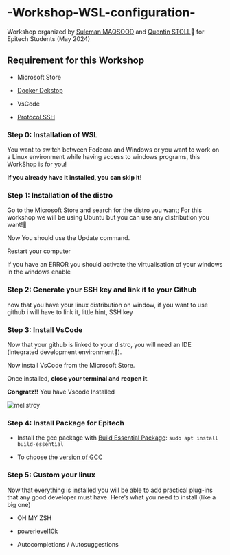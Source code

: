 # -Workshop-WSL-configuration-

Workshop organized by [Suleman MAQSOOD](https://github.com/Man0fCulture) and [Quentin STOLL](https://github.com/QuentinStoll)🗿 for Epitech Students (May 2024)

## Requirement for this Workshop

- Microsoft Store

- [Docker Dekstop](https://www.docker.com/products/docker-desktop/)

- VsCode

- [Protocol SSH](https://docs.github.com/en/authentication/connecting-to-github-with-ssh/using-ssh-agent-forwarding)

### Step 0: Installation of WSL

You want to switch between Fedeora and Windows or you want to work on a Linux environment while having access to windows programs, this WorkShop is for you!

**If you already have it installed, you can skip it!**

### Step 1: Installation of the distro

Go to the Microsoft Store and search for the distro you want; For this workshop we will be using Ubuntu but you can use any distribution you want!🗿

Now You should use the Update command.

Restart your computer

If you have an ERROR you should activate the virtualisation of your windows in the windows enable

### Step 2: Generate your SSH key and link it to your Github

now that you have your linux distribution on window, if you want to use github i will have to link it, little hint, SSH key

### Step 3: Install VsCode

Now that your github is linked to your distro, you will need an IDE (integrated development environment🗿).

Now install VsCode from the Microsoft Store.

Once installed, **close your terminal and reopen it**.

**Congratz!!** You have Vscode Installed

![mellstroy](https://github.com/Man0fCulture/-Workshop-WSL-configuration-/assets/114578137/f04eb17b-790b-476d-a0a0-5414b80993a2)

### Step 4: Install Package for Epitech

- Install the gcc package with [Build Essential Package](https://itsfoss.com/build-essential-ubuntu/): `sudo apt install build-essential`

- To choose the [version of GCC](https://phoenixnap.com/kb/install-gcc-ubuntu) 

### Step 5: Custom your linux
Now that everything is installed you will be able to add practical plug-ins that any good developer must have. Here’s what you need to install (like a big one)

- OH MY ZSH

- powerlevel10k

- Autocompletions / Autosuggestions
